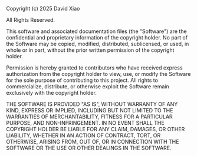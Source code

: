 Copyright (c) 2025 David Xiao

All Rights Reserved.

This software and associated documentation files (the "Software") are the confidential and proprietary information of the copyright holder. 
No part of the Software may be copied, modified, distributed, sublicensed, or used, in whole or in part, without the prior written permission 
of the copyright holder.

Permission is hereby granted to contributors who have received express authorization from the copyright holder to view, use, or modify 
the Software for the sole purpose of contributing to this project. All rights to commercialize, distribute, or otherwise exploit the Software 
remain exclusively with the copyright holder.

THE SOFTWARE IS PROVIDED "AS IS", WITHOUT WARRANTY OF ANY KIND, EXPRESS OR IMPLIED, INCLUDING BUT NOT LIMITED TO THE WARRANTIES OF 
MERCHANTABILITY, FITNESS FOR A PARTICULAR PURPOSE, AND NON-INFRINGEMENT. IN NO EVENT SHALL THE COPYRIGHT HOLDER BE LIABLE FOR ANY 
CLAIM, DAMAGES, OR OTHER LIABILITY, WHETHER IN AN ACTION OF CONTRACT, TORT, OR OTHERWISE, ARISING FROM, OUT OF, OR IN CONNECTION 
WITH THE SOFTWARE OR THE USE OR OTHER DEALINGS IN THE SOFTWARE.
